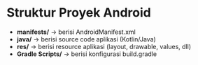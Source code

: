 # Struktur Proyek Android
- **manifests/** → berisi AndroidManifest.xml
- **java/** → berisi source code aplikasi (Kotlin/Java)
- **res/** → berisi resource aplikasi (layout, drawable, values, dll)
- **Gradle Scripts/** → berisi konfigurasi build.gradle